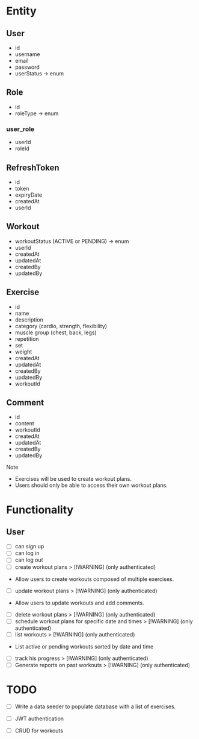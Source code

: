 # Entity
## User
* id
* username
* email
* password
* userStatus -> enum

## Role
* id
* roleType -> enum

### user_role
* userId
* roleId

## RefreshToken
* id
* token
* expiryDate
* createdAt
* userId

## Workout
* workoutStatus (ACTIVE or PENDING) -> enum
* userId
* createdAt
* updatedAt
* createdBy
* updatedBy

## Exercise
* id
* name
* description
* category (cardio, strength, flexibility)
* muscle group (chest, back, legs)
* repetition
* set
* weight
* createdAt
* updatedAt
* createdBy
* updatedBy
* workoutId

## Comment
* id
* content
* workoutId
* createdAt
* updatedAt
* createdBy
* updatedBy

> [!NOTE]
> * Exercises will be used to create workout plans.
> * Users should only be able to access their own workout plans.

# Functionality
## User
- [ ] can sign up
- [ ] can log in
- [ ] can log out
- [ ] create workout plans > [!WARNING] (only authenticated)
* Allow users to create workouts composed of multiple exercises.

- [ ] update workout plans > [!WARNING] (only authenticated)
* Allow users to update workouts and add comments.

- [ ] delete workout plans > [!WARNING] (only authenticated)
- [ ] schedule workout plans for specific date and times > [!WARNING] (only authenticated)
- [ ] list workouts > [!WARNING] (only authenticated)
* List active or pending workouts sorted by date and time

- [ ] track his progress > [!WARNING] (only authenticated)
- [ ] Generate reports on past workouts > [!WARNING] (only authenticated)

# TODO
- [ ] Write a data seeder to populate database with a list of exercises.
- [ ] JWT authentication
- [ ] CRUD for workouts


